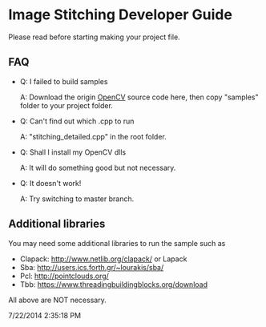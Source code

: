  Image Stitching Developer Guide 
===
Please read before starting making your project file.

FAQ
---

* Q: I failed to build samples

    A: Download the origin [OpenCV](http://opencv.org/) source code here, then copy "samples" folder to your project folder.

* Q: Can't find out which .cpp to run

    A: "stitching_detailed.cpp" in the root folder.

* Q: Shall I install my OpenCV dlls

    A: It will do something good but not necessary.

* Q: It doesn't work!

    A: Try switching to master branch.

Additional libraries
---
You may need some additional libraries to run the sample such as

* Clapack: <http://www.netlib.org/clapack/> or Lapack
* Sba: <http://users.ics.forth.gr/~lourakis/sba/>
* Pcl: <http://pointclouds.org/>
* Tbb: <https://www.threadingbuildingblocks.org/download>

All above are NOT necessary.

7/22/2014 2:35:18 PM 


